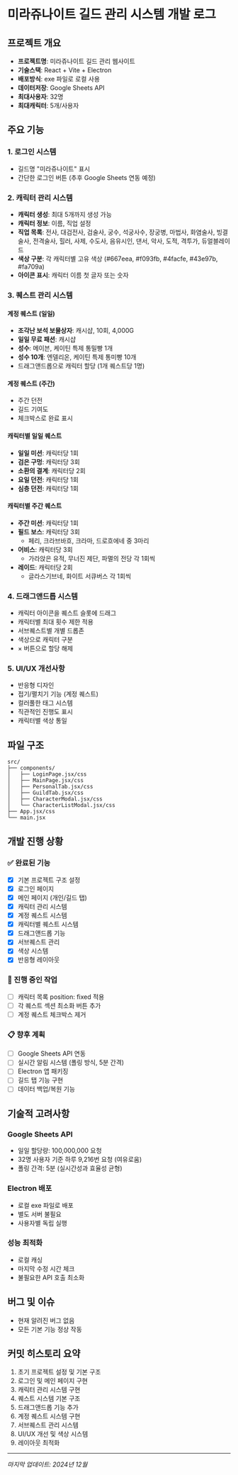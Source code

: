 # 미라쥬나이트 길드 관리 시스템 개발 로그

## 프로젝트 개요
- **프로젝트명**: 미라쥬나이트 길드 관리 웹사이트
- **기술스택**: React + Vite + Electron
- **배포방식**: exe 파일로 로컬 사용
- **데이터저장**: Google Sheets API
- **최대사용자**: 32명
- **최대캐릭터**: 5개/사용자

## 주요 기능

### 1. 로그인 시스템
- 길드명 "미라쥬나이트" 표시
- 간단한 로그인 버튼 (추후 Google Sheets 연동 예정)

### 2. 캐릭터 관리 시스템
- **캐릭터 생성**: 최대 5개까지 생성 가능
- **캐릭터 정보**: 이름, 직업 설정
- **직업 목록**: 전사, 대검전사, 검술사, 궁수, 석궁사수, 장궁병, 마법사, 화염술사, 빙결술사, 전격술사, 힐러, 사제, 수도사, 음유시인, 댄서, 악사, 도적, 격투가, 듀얼블레이드
- **색상 구분**: 각 캐릭터별 고유 색상 (#667eea, #f093fb, #4facfe, #43e97b, #fa709a)
- **아이콘 표시**: 캐릭터 이름 첫 글자 또는 숫자

### 3. 퀘스트 관리 시스템

#### 계정 퀘스트 (일일)
- **조각난 보석 보물상자**: 캐시샵, 10회, 4,000G
- **일일 무료 패션**: 캐시샵
- **성수**: 메이븐, 케이틴 특제 통밀빵 1개
- **성수 10개**: 엔델리온, 케이틴 특제 통미빵 10개
- 드래그앤드롭으로 캐릭터 할당 (1개 퀘스트당 1명)

#### 계정 퀘스트 (주간)
- 주간 던전
- 길드 기여도
- 체크박스로 완료 표시

#### 캐릭터별 일일 퀘스트
- **일일 미션**: 캐릭터당 1회
- **검은 구멍**: 캐릭터당 3회
- **소환의 결계**: 캐릭터당 2회
- **요일 던전**: 캐릭터당 1회
- **심층 던전**: 캐릭터당 1회

#### 캐릭터별 주간 퀘스트
- **주간 미션**: 캐릭터당 1회
- **필드 보스**: 캐릭터당 3회
  - 페리, 크라브바흐, 크라마, 드로흐에네 중 3마리
- **어비스**: 캐릭터당 3회
  - 가라앉은 유적, 무너진 제단, 파멸의 전당 각 1회씩
- **레이드**: 캐릭터당 2회
  - 글라스기브네, 화이트 서큐버스 각 1회씩

### 4. 드래그앤드롭 시스템
- 캐릭터 아이콘을 퀘스트 슬롯에 드래그
- 캐릭터별 최대 횟수 제한 적용
- 서브퀘스트별 개별 드롭존
- 색상으로 캐릭터 구분
- × 버튼으로 할당 해제

### 5. UI/UX 개선사항
- 반응형 디자인
- 접기/펼치기 기능 (계정 퀘스트)
- 컬러풀한 태그 시스템
- 직관적인 진행도 표시
- 캐릭터별 색상 통일

## 파일 구조
```
src/
├── components/
│   ├── LoginPage.jsx/css
│   ├── MainPage.jsx/css
│   ├── PersonalTab.jsx/css
│   ├── GuildTab.jsx/css
│   ├── CharacterModal.jsx/css
│   └── CharacterListModal.jsx/css
├── App.jsx/css
└── main.jsx
```

## 개발 진행 상황

### ✅ 완료된 기능
- [x] 기본 프로젝트 구조 설정
- [x] 로그인 페이지
- [x] 메인 페이지 (개인/길드 탭)
- [x] 캐릭터 관리 시스템
- [x] 계정 퀘스트 시스템
- [x] 캐릭터별 퀘스트 시스템
- [x] 드래그앤드롭 기능
- [x] 서브퀘스트 관리
- [x] 색상 시스템
- [x] 반응형 레이아웃

### 🔄 진행 중인 작업
- [ ] 캐릭터 목록 position: fixed 적용
- [ ] 각 퀘스트 섹션 최소화 버튼 추가
- [ ] 계정 퀘스트 체크박스 제거

### 📋 향후 계획
- [ ] Google Sheets API 연동
- [ ] 실시간 알림 시스템 (폴링 방식, 5분 간격)
- [ ] Electron 앱 패키징
- [ ] 길드 탭 기능 구현
- [ ] 데이터 백업/복원 기능

## 기술적 고려사항

### Google Sheets API
- 일일 할당량: 100,000,000 요청
- 32명 사용자 기준 하루 9,216번 요청 (여유로움)
- 폴링 간격: 5분 (실시간성과 효율성 균형)

### Electron 배포
- 로컬 exe 파일로 배포
- 별도 서버 불필요
- 사용자별 독립 실행

### 성능 최적화
- 로컬 캐싱
- 마지막 수정 시간 체크
- 불필요한 API 호출 최소화

## 버그 및 이슈
- 현재 알려진 버그 없음
- 모든 기본 기능 정상 작동

## 커밋 히스토리 요약
1. 초기 프로젝트 설정 및 기본 구조
2. 로그인 및 메인 페이지 구현
3. 캐릭터 관리 시스템 구현
4. 퀘스트 시스템 기본 구조
5. 드래그앤드롭 기능 추가
6. 계정 퀘스트 시스템 구현
7. 서브퀘스트 관리 시스템
8. UI/UX 개선 및 색상 시스템
9. 레이아웃 최적화

---
*마지막 업데이트: 2024년 12월*